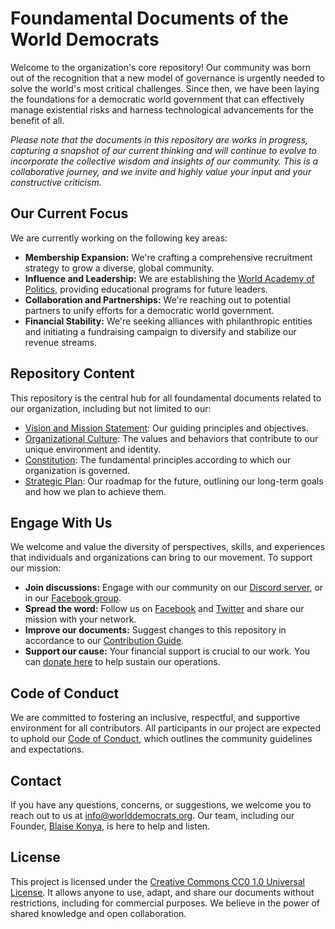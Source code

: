 # Foundamental Documents of the World Democrats

Welcome to the organization's core repository! Our community was born out of the recognition that a new model of governance is urgently needed to solve the world's most critical challenges. Since then, we have been laying the foundations for a democratic world government that can effectively manage existential risks and harness technological advancements for the benefit of all.

*Please note that the documents in this repository are works in progress, capturing a snapshot of our current thinking and will continue to evolve to incorporate the collective wisdom and insights of our community. This is a collaborative journey, and we invite and highly value your input and your constructive criticism.*

## Our Current Focus

We are currently working on the following key areas:

- **Membership Expansion:** We're crafting a comprehensive recruitment strategy to grow a diverse, global community.
- **Influence and Leadership:** We are establishing the [World Academy of Politics](https://github.com/worlddemocrats/academy), providing educational programs for future leaders.
- **Collaboration and Partnerships:** We're reaching out to potential partners to unify efforts for a democratic world government.
- **Financial Stability:** We're seeking alliances with philanthropic entities and initiating a fundraising campaign to diversify and stabilize our revenue streams.

## Repository Content
This repository is the central hub for all foundamental documents related to our organization, including but not limited to our:

- [Vision and Mission Statement](https://github.com/worlddemocrats/federation/blob/main/VISION_AND_MISSION.md): Our guiding principles and objectives.
- [Organizational Culture](https://github.com/worlddemocrats/federation/blob/main/ORGANIZATIONAL_CULTURE.md): The values and behaviors that contribute to our unique environment and identity.
- [Constitution](https://github.com/worlddemocrats/federation/blob/main/CONSTITUTION.md): The fundamental principles according to which our organization is governed.
- [Strategic Plan](https://github.com/worlddemocrats/federation/blob/main/STRATEGIC_PLAN.md): Our roadmap for the future, outlining our long-term goals and how we plan to achieve them.

## Engage With Us

We welcome and value the diversity of perspectives, skills, and experiences that individuals and organizations can bring to our movement. To support our mission:

- **Join discussions:** Engage with our community on our [Discord server](https://discord.gg/KhuwtTPnXa), or in our [Facebook group](https://www.facebook.com/groups/worlddemocrats).
- **Spread the word:** Follow us on [Facebook](https://facebook.com/worlddemocratsorg) and [Twitter](https://twitter.com/world_democrats) and share our mission with your network.
- **Improve our documents:** Suggest changes to this repository in accordance to our [Contribution Guide](CONTRIBUTING.md).
- **Support our cause:** Your financial support is crucial to our work. You can [donate here](https://app.aragon.org/#/daos/polygon/0xb093c5d31bd3d5d2d5019f68e6f5539888ac18c3/finance) to help sustain our operations.

## Code of Conduct

We are committed to fostering an inclusive, respectful, and supportive environment for all contributors. All participants in our project are expected to uphold our [Code of Conduct](https://github.com/worlddemocrats/federation/blob/main/CODE_OF_CONDUCT.md), which outlines the community guidelines and expectations.

## Contact

If you have any questions, concerns, or suggestions, we welcome you to reach out to us at info@worlddemocrats.org. Our team, including our Founder, [Blaise Konya](mailto:blaise.konya@worlddemocrats.org), is here to help and listen.

## License

This project is licensed under the [Creative Commons CC0 1.0 Universal License](https://github.com/worlddemocrats/federation/blob/main/LICENSE). It allows anyone to use, adapt, and share our documents without restrictions, including for commercial purposes. We believe in the power of shared knowledge and open collaboration.
